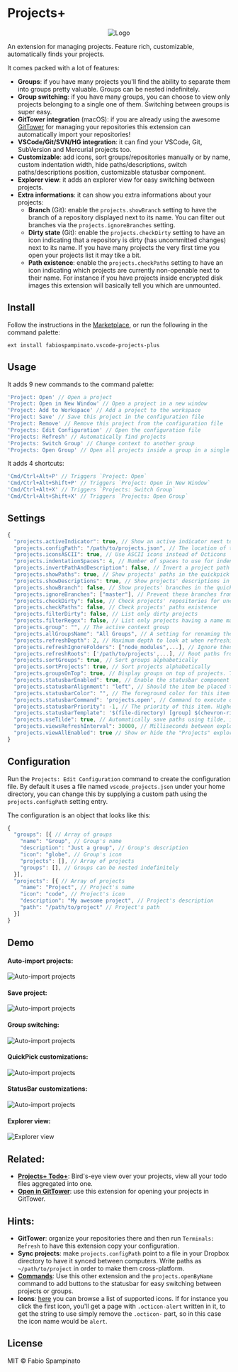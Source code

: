 # Projects+

<p align="center">
	<img src="https://raw.githubusercontent.com/fabiospampinato/vscode-projects-plus/master/resources/logo/logo-128x128.png" alt="Logo">
</p>

An extension for managing projects. Feature rich, customizable, automatically finds your projects.

It comes packed with a lot of features:
- **Groups**: if you have many projects you'll find the ability to separate them into groups pretty valuable. Groups can be nested indefinitely.
- **Group switching**: if you have many groups, you can choose to view only projects belonging to a single one of them. Switching between groups is super easy.
- **GitTower integration** (macOS): if you are already using the awesome [GitTower](https://www.git-tower.com) for managing your repositories this extension can automatically import your repositories!
- **VSCode/Git/SVN/HG integration**: it can find your VSCode, Git, SubVersion and Mercurial projects too.
- **Customizable**: add icons, sort groups/repositories manually or by name, custom indentation width, hide paths/descriptions, switch paths/descriptions position, customizable statusbar component.
- **Explorer view**: it adds an explorer view for easy switching between projects.
- **Extra informations**: it can show you extra informations about your projects:
  - **Branch** (Git): enable the `projects.showBranch` setting to have the branch of a repository displayed next to its name. You can filter out branches via the `projects.ignoreBranches` setting.
  - **Dirty state** (Git): enable the `projects.checkDirty` setting to have an icon indicating that a repository is dirty (has uncommitted changes) next to its name. If you have many projects the very first time you open your projects list it may tike a bit.
  - **Path existence**: enable the `projects.checkPaths` setting to have an icon indicating which projects are currently non-openable next to their name. For instance if you have projects inside encrypted disk images this extension will basically tell you which are unmounted.

## Install

Follow the instructions in the [Marketplace](https://marketplace.visualstudio.com/items?itemName=fabiospampinato.vscode-projects-plus), or run the following in the command palette:

```shell
ext install fabiospampinato.vscode-projects-plus
```

## Usage

It adds 9 new commands to the command palette:

```js
'Project: Open' // Open a project
'Project: Open in New Window' // Open a project in a new window
'Project: Add to Workspace' // Add a project to the workspace
'Project: Save' // Save this project in the configuration file
'Project: Remove' // Remove this project from the configuration file
'Projects: Edit Configuration' // Open the configuration file
'Projects: Refresh' // Automatically find projects
'Projects: Switch Group' // Change context to another group
'Projects: Open Group' // Open all projects inside a group in a single window
```

It adds 4 shortcuts:

```js
'Cmd/Ctrl+Alt+P' // Triggers `Project: Open`
'Cmd/Ctrl+Alt+Shift+P' // Triggers `Project: Open in New Window`
'Cmd/Ctrl+Alt+X' // Triggers `Projects: Switch Group`
'Cmd/Ctrl+Alt+Shift+X' // Triggers `Projects: Open Group`
```

## Settings

```js
{
  "projects.activeIndicator": true, // Show an active indicator next to the name
  "projects.configPath": "/path/to/projects.json", // The location of the configuration file
  "projects.iconsASCII": true, // Use ASCII icons instead of Octicons
  "projects.indentationSpaces": 4, // Number of spaces to use for indentation
  "projects.invertPathAndDescription": false, // Invert a project path and description in the quickpick
  "projects.showPaths": true, // Show projects' paths in the quickpick
  "projects.showDescriptions": true, // Show projects' descriptions in the quickpick
  "projects.showBranch": false, // Show projects' branches in the quickpick
  "projects.ignoreBranches": ["master"], // Prevent these branches from being shown
  "projects.checkDirty": false, // Check projects' repositories for uncommitted changes
  "projects.checkPaths": false, // Check projects' paths existence
  "projects.filterDirty": false, // List only dirty projects
  "projects.filterRegex": false, // List only projects having a name matching this regex
  "projects.group": "", // The active context group
  "projects.allGroupsName": "All Groups", // A setting for renaming the "All Groups" special group
  "projects.refreshDepth": 2, // Maximum depth to look at when refreshing
  "projects.refreshIgnoreFolders": ["node_modules",...], // Ignore these folders when refreshing
  "projects.refreshRoots": ['/path/to/projects',...], // Root paths from where to start searching for projects
  "projects.sortGroups": true, // Sort groups alphabetically
  "projects.sortProjects": true, // Sort projects alphabetically
  "projects.groupsOnTop": true, // Display groups on top of projects. This cannot be false if either `sortGroups` or `sortProjects` is false
  "projects.statusbarEnabled": true, // Enable the statusbar component
  "projects.statusbarAlignment": "left", // Should the item be placed to the left or right?
  "projects.statusbarColor": "", // The foreground color for this item
  "projects.statusbarCommand": 'projects.open', // Command to execute on click
  "projects.statusbarPriority": -1, // The priority of this item. Higher value means the item should be shown more to the left
  "projects.statusbarTemplate": '$(file-directory) [group] $(chevron-right) [project]', // Template for rendering the statusbar content
  "projects.useTilde": true, // Automatically save paths using tilde, i.e. "~/project" instead of "/Users/me/project"
  "projects.viewsRefreshInterval": 30000, // Milliseconds between explorer's views refreshes
  "projects.viewAllEnabled": true // Show or hide the "Projects" explorer view
}
```

## Configuration

Run the `Projects: Edit Configuration` command to create the configuration file. By default it uses a file named `vscode_projects.json` under your home directory, you can change this by supplying a custom path using the `projects.configPath` setting entry.

The configuration is an object that looks like this:

```js
{
  "groups": [{ // Array of groups
    "name": "Group", // Group's name
    "description": "Just a group", // Group's description
    "icon": "globe", // Group's icon
    "projects": [], // Array of projects
    "groups": [], // Groups can be nested indefinitely
  }],
  "projects": [{ // Array of projects
    "name": "Project", // Project's name
    "icon": "code", // Project's icon
    "description": "My awesome project", // Project's description
    "path": "/path/to/project" // Project's path
  }]
}
```

## Demo

#### Auto-import projects:

![Auto-import projects](resources/demo/refresh.gif)

#### Save project:

![Auto-import projects](resources/demo/save.gif)

#### Group switching:

![Auto-import projects](resources/demo/switch.gif)

#### QuickPick customizations:

![Auto-import projects](resources/demo/quickpick.gif)

#### StatusBar customizations:

![Auto-import projects](resources/demo/statusbar.gif)

#### Explorer view:

![Explorer view](resources/demo/explorer.gif)

## Related:

- **[Projects+ Todo+](https://marketplace.visualstudio.com/items?itemName=fabiospampinato.vscode-projects-plus-todo-plus)**: Bird's-eye view over your projects, view all your todo files aggregated into one.
- **[Open in GitTower](https://marketplace.visualstudio.com/items?itemName=fabiospampinato.vscode-open-in-gittower)**: use this extension for opening your projects in GitTower.

## Hints:

- **GitTower**: organize your repositories there and then run `Terminals: Refresh` to have this extension copy your configuration.
- **Sync projects**: make `projects.configPath` point to a file in your Dropbox directory to have it synced between computers. Write paths as `~/path/to/project` in order to make them cross-platform.
- **[Commands](https://marketplace.visualstudio.com/items?itemName=fabiospampinato.vscode-commands)**: Use this other extension and the `projects.openByName` command to add buttons to the statusbar for easy switching between projects or groups.
- **Icons**: [here](https://octicons.github.com/) you can browse a list of supported icons. If for instance you click the first icon, you'll get a page with `.octicon-alert` written in it, to get the string to use simply remove the `.octicon-` part, so in this case the icon name would be `alert`.

## License

MIT © Fabio Spampinato
